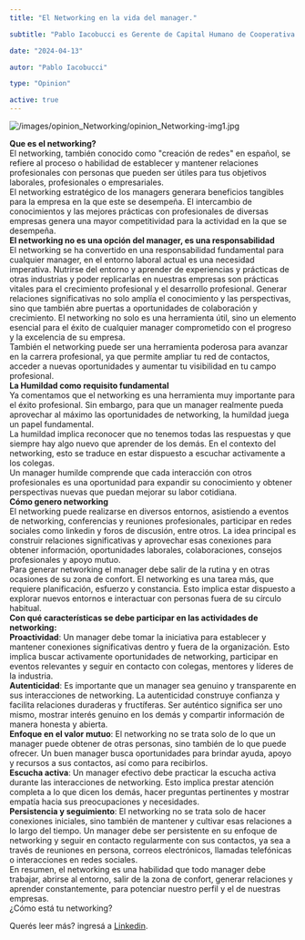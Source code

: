 ```yaml
---
title: "El Networking en la vida del manager."

subtitle: "Pablo Iacobucci es Gerente de Capital Humano de Cooperativa Farmaceutica de Mza Ltda y Miembro Líder de El Club del Manager."

date: "2024-04-13"

autor: "Pablo Iacobucci"

type: "Opinion"

active: true
---
```


![/images/opinion_Networking/opinion_Networking-img1.jpg](/images/opinion_Networking/opinion_Networking-img1.jpg "Opinión del Manager")

<b>Que es el networking?</b><br/>
El networking, también conocido como "creación de redes" en español, se refiere al proceso o habilidad de establecer y mantener relaciones profesionales con personas que pueden ser útiles para tus objetivos laborales, profesionales o empresariales.<br/>
El networking estratégico de los managers generara beneficios tangibles para la empresa en la que este se desempeña. El intercambio de conocimientos y las mejores prácticas con profesionales de diversas empresas genera una mayor competitividad para la actividad en la que se desempeña.<br/>
<b>El networking no es una opción del manager, es una responsabilidad</b><br/>
El networking se ha convertido en una responsabilidad fundamental para cualquier manager, en el entorno laboral actual es una necesidad imperativa. Nutrirse del entorno y aprender de experiencias y prácticas de otras industrias y poder replicarlas en nuestras empresas son prácticas vitales para el crecimiento profesional y el desarrollo profesional. Generar relaciones significativas no solo amplía el conocimiento y las perspectivas, sino que también abre puertas a oportunidades de colaboración y crecimiento. El networking no solo es una herramienta útil, sino un elemento esencial para el éxito de cualquier manager comprometido con el progreso y la excelencia de su empresa.<br/>
También el networking puede ser una herramienta poderosa para avanzar en la carrera profesional, ya que permite ampliar tu red de contactos, acceder a nuevas oportunidades y aumentar tu visibilidad en tu campo profesional.<br/>
<b>La Humildad como requisito fundamental</b><br/>
Ya comentamos que el networking es una herramienta muy importante para el éxito profesional. Sin embargo, para que un manager realmente pueda aprovechar al máximo las oportunidades de networking, la humildad juega un papel fundamental.<br/>
La humildad implica reconocer que no tenemos todas las respuestas y que siempre hay algo nuevo que aprender de los demás. En el contexto del networking, esto se traduce en estar dispuesto a escuchar activamente a los colegas.<br/>
Un manager humilde comprende que cada interacción con otros profesionales es una oportunidad para expandir su conocimiento y obtener perspectivas nuevas que puedan mejorar su labor cotidiana.<br/>
<b>Cómo genero networking</b><br/>
El networking puede realizarse en diversos entornos, asistiendo a eventos de networking, conferencias y reuniones profesionales, participar en redes sociales como linkedin y foros de discusión, entre otros. La idea principal es construir relaciones significativas y aprovechar esas conexiones para obtener información, oportunidades laborales, colaboraciones, consejos profesionales y apoyo mutuo.<br/>
Para generar networking el manager debe salir de la rutina y en otras ocasiones de su zona de confort. El networking es una tarea más, que requiere planificación, esfuerzo y constancia. Esto implica estar dispuesto a explorar nuevos entornos e interactuar con personas fuera de su círculo habitual.<br/>
<b>Con qué características se debe participar en las actividades de networking:</b><br/>
<b>Proactividad</b>: Un manager debe tomar la iniciativa para establecer y mantener conexiones significativas dentro y fuera de la organización. Esto implica buscar activamente oportunidades de networking, participar en eventos relevantes y seguir en contacto con colegas, mentores y líderes de la industria.<br/>
<b>Autenticidad</b>: Es importante que un manager sea genuino y transparente en sus interacciones de networking. La autenticidad construye confianza y facilita relaciones duraderas y fructíferas. Ser auténtico significa ser uno mismo, mostrar interés genuino en los demás y compartir información de manera honesta y abierta.<br/>
<b>Enfoque en el valor mutuo</b>: El networking no se trata solo de lo que un manager puede obtener de otras personas, sino también de lo que puede ofrecer. Un buen manager busca oportunidades para brindar ayuda, apoyo y recursos a sus contactos, así como para recibirlos.<br/>
<b>Escucha activa</b>: Un manager efectivo debe practicar la escucha activa durante las interacciones de networking. Esto implica prestar atención completa a lo que dicen los demás, hacer preguntas pertinentes y mostrar empatía hacia sus preocupaciones y necesidades.<br/>
<b>Persistencia y seguimiento</b>: El networking no se trata solo de hacer conexiones iniciales, sino también de mantener y cultivar esas relaciones a lo largo del tiempo. Un manager debe ser persistente en su enfoque de networking y seguir en contacto regularmente con sus contactos, ya sea a través de reuniones en persona, correos electrónicos, llamadas telefónicas o interacciones en redes sociales.<br/>
En resumen, el networking es una habilidad que todo manager debe trabajar, abrirse al entorno, salir de la zona de confort, generar relaciones y aprender constantemente, para potenciar nuestro perfil y el de nuestras empresas.<br/>
¿Cómo está tu networking?

Querés leer más? ingresá a [Linkedin](https://www.linkedin.com/pulse/el-networking-en-la-vida-del-manager-el-club-del-manager-n4akf/?trackingId=Krsc%2Fi7ES9Ww8h2mDnp3xA%3D%3D).
